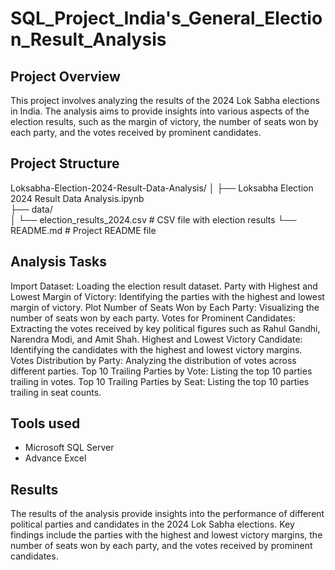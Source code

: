 # SQL_Project_India's_General_Election_Result_Analysis
## Project Overview

This project involves analyzing the results of the 2024 Lok Sabha elections in India. The analysis aims to provide insights into various aspects of the election results, such as the margin of victory, the number of seats won by each party, and the votes received by prominent candidates.

## Project Structure
Loksabha-Election-2024-Result-Data-Analysis/
│
├── Loksabha Election 2024 Result Data Analysis.ipynb  
├── data/                                              
│   └── election_results_2024.csv                      # CSV file with election results
└── README.md                                          # Project README file

## Analysis Tasks

Import Dataset: Loading the election result dataset.
Party with Highest and Lowest Margin of Victory: Identifying the parties with the highest and lowest margin of victory.
Plot Number of Seats Won by Each Party: Visualizing the number of seats won by each party.
Votes for Prominent Candidates: Extracting the votes received by key political figures such as Rahul Gandhi, Narendra Modi, and Amit Shah.
Highest and Lowest Victory Candidate: Identifying the candidates with the highest and lowest victory margins.
Votes Distribution by Party: Analyzing the distribution of votes across different parties.
Top 10 Trailing Parties by Vote: Listing the top 10 parties trailing in votes.
Top 10 Trailing Parties by Seat: Listing the top 10 parties trailing in seat counts.

## Tools used

- Microsoft SQL Server
- Advance Excel
  
## Results
The results of the analysis provide insights into the performance of different political parties and candidates in the 2024 Lok Sabha elections. Key findings include the parties with the highest and lowest victory margins, the number of seats won by each party, and the votes received by prominent candidates.
